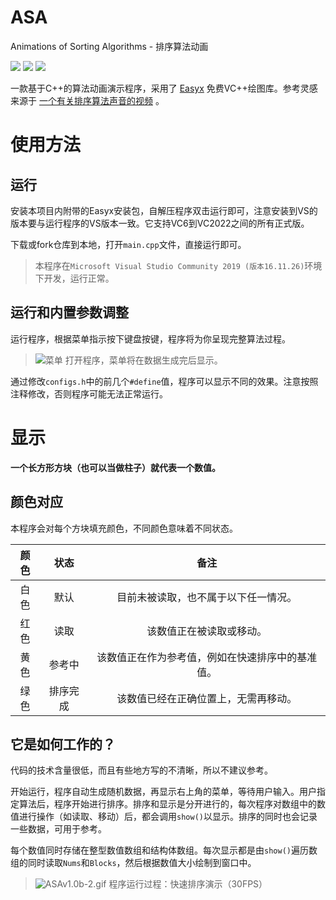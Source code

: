 # ASA
Animations of Sorting Algorithms - 排序算法动画

![](https://img.shields.io/badge/version-1.0b-blue)
![](https://img.shields.io/badge/language-C%2B%2B-brightgreen)
![](https://img.shields.io/badge/Powered_By-EasyX-orange)

一款基于C++的算法动画演示程序，采用了 [Easyx](https://easyx.cn/) 免费VC++绘图库。参考灵感来源于 [一个有关排序算法声音的视频](https://b23.tv/BhAsS9X) 。

# 使用方法

## 运行
安装本项目内附带的Easyx安装包，自解压程序双击运行即可，注意安装到VS的版本要与运行程序的VS版本一致。它支持VC6到VC2022之间的所有正式版。

下载或fork仓库到本地，打开`main.cpp`文件，直接运行即可。

>本程序在`Microsoft Visual Studio Community 2019 (版本16.11.26)`环境下开发，运行正常。

## 运行和内置参数调整

运行程序，根据菜单指示按下键盘按键，程序将为你呈现完整算法过程。

> ![菜单](https://s2.loli.net/2023/05/10/h6cBVsydi4ZQHwp.png)
> 打开程序，菜单将在数据生成完后显示。

通过修改`configs.h`中的前几个`#define`值，程序可以显示不同的效果。注意按照注释修改，否则程序可能无法正常运行。

# 显示

**一个长方形方块（也可以当做柱子）就代表一个数值。**

## 颜色对应
本程序会对每个方块填充颜色，不同颜色意味着不同状态。

| **颜色** | **状态** | **备注**                   |
|:------:|:------:|:------------------------:|
| 白色     | 默认     | 目前未被读取，也不属于以下任一情况。       |
| 红色     | 读取     | 该数值正在被读取或移动。             |
| 黄色     | 参考中    | 该数值正在作为参考值，例如在快速排序中的基准值。 |
| 绿色     | 排序完成   | 该数值已经在正确位置上，无需再移动。       |

## 它是如何工作的？

代码的技术含量很低，而且有些地方写的不清晰，所以不建议参考。

开始运行，程序自动生成随机数据，再显示右上角的菜单，等待用户输入。用户指定算法后，程序开始进行排序。排序和显示是分开进行的，每次程序对数组中的数值进行操作（如读取、移动）后，都会调用`show()`以显示。排序的同时也会记录一些数据，可用于参考。

每个数值同时存储在整型数值数组和结构体数组。每次显示都是由`show()`遍历数组的同时读取`Nums`和`Blocks`，然后根据数值大小绘制到窗口中。

> ![ASAv1.0b-2.gif](https://s2.loli.net/2023/05/10/N1IzUMcD2OVv6Ri.gif)
> 程序运行过程：快速排序演示（30FPS）

